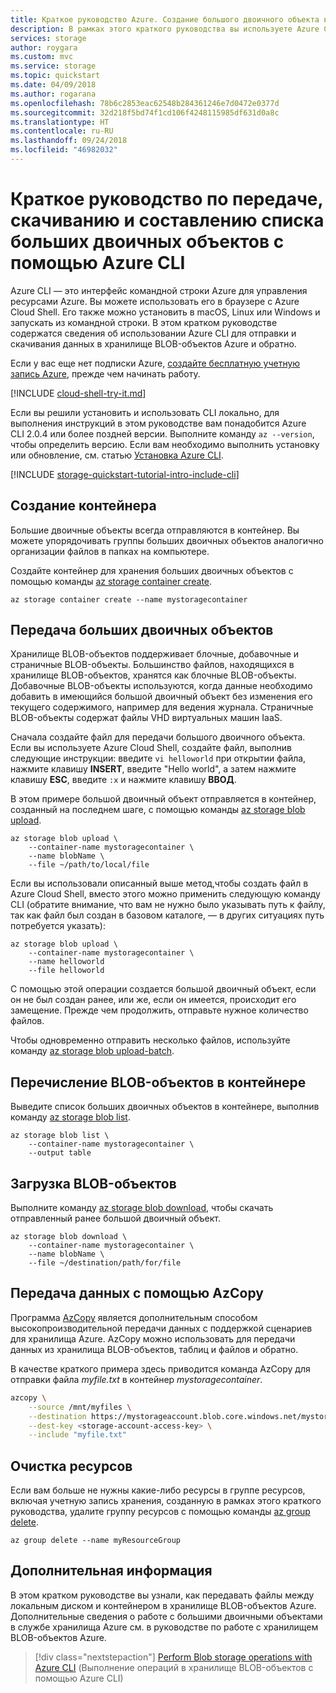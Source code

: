```yaml
---
title: Краткое руководство Azure. Создание большого двоичного объекта в хранилище объектов с помощью Azure CLI | Документация Майкрософт
description: В рамках этого краткого руководства вы используете Azure CLI в хранилище объектов (больших двоичных объектов). отправите большой двоичный объект в службу хранилища Azure, скачаете его и составите список больших двоичных объектов в контейнере с помощью Azure CLI.
services: storage
author: roygara
ms.custom: mvc
ms.service: storage
ms.topic: quickstart
ms.date: 04/09/2018
ms.author: rogarana
ms.openlocfilehash: 78b6c2853eac62548b284361246e7d0472e0377d
ms.sourcegitcommit: 32d218f5bd74f1cd106f4248115985df631d0a8c
ms.translationtype: HT
ms.contentlocale: ru-RU
ms.lasthandoff: 09/24/2018
ms.locfileid: "46982032"
---
```

# <a name="quickstart-upload-download-and-list-blobs-using-the-azure-cli"></a>Краткое руководство по передаче, скачиванию и составлению списка больших двоичных объектов с помощью Azure CLI

Azure CLI — это интерфейс командной строки Azure для управления ресурсами Azure. Вы можете использовать его в браузере с Azure Cloud Shell. Его также можно установить в macOS, Linux или Windows и запускать из командной строки. В этом кратком руководстве содержатся сведения об использовании Azure CLI для отправки и скачивания данных в хранилище BLOB-объектов Azure и обратно.

Если у вас еще нет подписки Azure, [создайте бесплатную учетную запись Azure](https://azure.microsoft.com/free/?WT.mc_id=A261C142F), прежде чем начинать работу.

[!INCLUDE [cloud-shell-try-it.md](../../../includes/cloud-shell-try-it.md)]

Если вы решили установить и использовать CLI локально, для выполнения инструкций в этом руководстве вам понадобится Azure CLI 2.0.4 или более поздней версии. Выполните команду `az --version`, чтобы определить версию. Если вам необходимо выполнить установку или обновление, см. статью [Установка Azure CLI](/cli/azure/install-azure-cli).

[!INCLUDE [storage-quickstart-tutorial-intro-include-cli](../../../includes/storage-quickstart-tutorial-intro-include-cli.md)]

## <a name="create-a-container"></a>Создание контейнера

Большие двоичные объекты всегда отправляются в контейнер. Вы можете упорядочивать группы больших двоичных объектов аналогично организации файлов в папках на компьютере.

Создайте контейнер для хранения больших двоичных объектов с помощью команды [az storage container create](/cli/azure/storage/container#az_storage_container_create).

```azurecli-interactive
az storage container create --name mystoragecontainer
```

## <a name="upload-a-blob"></a>Передача больших двоичных объектов

Хранилище BLOB-объектов поддерживает блочные, добавочные и страничные BLOB-объекты. Большинство файлов, находящихся в хранилище BLOB-объектов, хранятся как блочные BLOB-объекты. Добавочные BLOB-объекты используются, когда данные необходимо добавить в имеющийся большой двоичный объект без изменения его текущего содержимого, например для ведения журнала. Страничные BLOB-объекты содержат файлы VHD виртуальных машин IaaS.

Сначала создайте файл для передачи большого двоичного объекта.
Если вы используете Azure Cloud Shell, создайте файл, выполнив следующие инструкции: введите `vi helloworld` при открытии файла, нажмите клавишу **INSERT**, введите "Hello world", а затем нажмите клавишу **ESC**, введите `:x` и нажмите клавишу **ВВОД**.

В этом примере большой двоичный объект отправляется в контейнер, созданный на последнем шаге, с помощью команды [az storage blob upload](/cli/azure/storage/blob#az_storage_blob_upload).

```azurecli-interactive
az storage blob upload \
    --container-name mystoragecontainer \
    --name blobName \
    --file ~/path/to/local/file
```

Если вы использовали описанный выше метод,чтобы создать файл в Azure Cloud Shell, вместо этого можно применить следующую команду CLI (обратите внимание, что вам не нужно было указывать путь к файлу, так как файл был создан в базовом каталоге, — в других ситуациях путь потребуется указать):

```azurecli-interactive
az storage blob upload \
    --container-name mystoragecontainer \
    --name helloworld
    --file helloworld
```

С помощью этой операции создается большой двоичный объект, если он не был создан ранее, или же, если он имеется, происходит его замещение. Прежде чем продолжить, отправьте нужное количество файлов.

Чтобы одновременно отправить несколько файлов, используйте команду [az storage blob upload-batch](/cli/azure/storage/blob#az_storage_blob_upload_batch).

## <a name="list-the-blobs-in-a-container"></a>Перечисление BLOB-объектов в контейнере

Выведите список больших двоичных объектов в контейнере, выполнив команду [az storage blob list](/cli/azure/storage/blob#az_storage_blob_list).

```azurecli-interactive
az storage blob list \
    --container-name mystoragecontainer \
    --output table
```

## <a name="download-a-blob"></a>Загрузка BLOB-объектов

Выполните команду [az storage blob download](/cli/azure/storage/blob#az_storage_blob_download), чтобы скачать отправленный ранее большой двоичный объект.

```azurecli-interactive
az storage blob download \
    --container-name mystoragecontainer \
    --name blobName \
    --file ~/destination/path/for/file
```

## <a name="data-transfer-with-azcopy"></a>Передача данных с помощью AzCopy

Программа [AzCopy](../common/storage-use-azcopy-linux.md?toc=%2fazure%2fstorage%2fblobs%2ftoc.json) является дополнительным способом высокопроизводительной передачи данных с поддержкой сценариев для хранилища Azure. AzCopy можно использовать для передачи данных из хранилища BLOB-объектов, таблиц и файлов и обратно.

В качестве краткого примера здесь приводится команда AzCopy для отправки файла *myfile.txt* в контейнер *mystoragecontainer*.

```bash
azcopy \
    --source /mnt/myfiles \
    --destination https://mystorageaccount.blob.core.windows.net/mystoragecontainer \
    --dest-key <storage-account-access-key> \
    --include "myfile.txt"
```

## <a name="clean-up-resources"></a>Очистка ресурсов

Если вам больше не нужны какие-либо ресурсы в группе ресурсов, включая учетную запись хранения, созданную в рамках этого краткого руководства, удалите группу ресурсов с помощью команды [az group delete](/cli/azure/group#az_group_delete).

```azurecli-interactive
az group delete --name myResourceGroup
```

## <a name="next-steps"></a>Дополнительная информация

В этом кратком руководстве вы узнали, как передавать файлы между локальным диском и контейнером в хранилище BLOB-объектов Azure. Дополнительные сведения о работе с большими двоичными объектами в службе хранилища Azure см. в руководстве по работе с хранилищем BLOB-объектов Azure.

> [!div class="nextstepaction"]
> [Perform Blob storage operations with Azure CLI](storage-how-to-use-blobs-cli.md) (Выполнение операций в хранилище BLOB-объектов с помощью Azure CLI)
